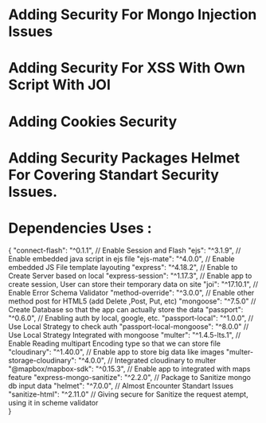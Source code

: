 
# Adding Security For Mongo Injection Issues
# Adding Security For XSS With Own Script With JOI
# Adding Cookies Security
# Adding Security Packages Helmet For Covering Standart Security Issues.

# Dependencies Uses :
{ 
    "connect-flash": "^0.1.1", // Enable Session and Flash
    "ejs": "^3.1.9", // Enable embedded java script in ejs file
    "ejs-mate": "^4.0.0", // Enable embedded JS File template layouting
    "express": "^4.18.2", // Enable to Create Server based on local
    "express-session": "^1.17.3", // Enable app to create session, User can store their temporary data on site
    "joi": "^17.10.1", // Enable Error Schema Validator
    "method-override": "^3.0.0", // Enable other method post for HTML5 (add Delete ,Post, Put, etc)
    "mongoose": "^7.5.0" // Create Database so that the app can actually store the data
    "passport": "^0.6.0", // Enabling auth by local, google, etc.
    "passport-local": "^1.0.0", // Use Local Strategy to check auth
    "passport-local-mongoose": "^8.0.0" // Use Local Strategy Integrated with mongoose
    "multer": "^1.4.5-lts.1", // Enable Reading multipart Encoding type so that we can store file
    "cloudinary": "^1.40.0", // Enable app to store big data like images
    "multer-storage-cloudinary": "^4.0.0", // Integrated cloudinary to multer
    "@mapbox/mapbox-sdk": "^0.15.3", // Enable app to integrated with maps feature
    "express-mongo-sanitize": "^2.2.0", // Package to Sanitize mongo db input data 
    "helmet": "^7.0.0", // Almost Encounter Standart Issues
    "sanitize-html": "^2.11.0" // Giving secure for Sanitize the request atempt, using it in scheme validator    
}